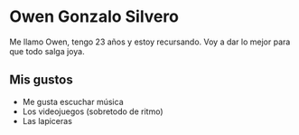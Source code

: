 # Owen Gonzalo Silvero
Me llamo Owen, tengo 23 años y estoy recursando. Voy a dar lo mejor para que todo salga joya.

## Mis gustos
* Me gusta escuchar música
* Los videojuegos (sobretodo de ritmo)
* Las lapiceras
